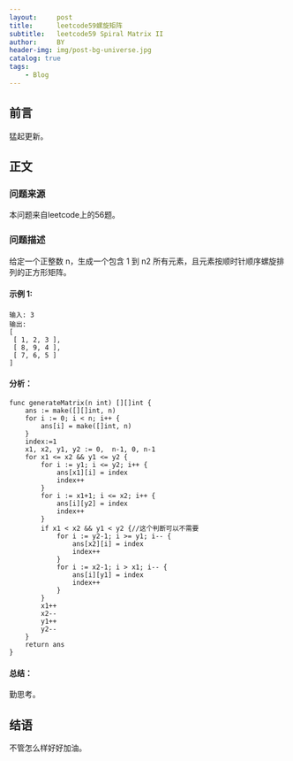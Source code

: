 ```yaml
---
layout:     post
title:      leetcode59螺旋矩阵
subtitle:   leetcode59 Spiral Matrix II
author:     BY
header-img: img/post-bg-universe.jpg
catalog: true
tags:
    - Blog
---
```



## 前言

猛起更新。

## 正文

### 问题来源

本问题来自leetcode上的56题。  

### 问题描述

给定一个正整数 n，生成一个包含 1 到 n2 所有元素，且元素按顺时针顺序螺旋排列的正方形矩阵。  

#### 示例 1:
```
输入: 3
输出:
[
 [ 1, 2, 3 ],
 [ 8, 9, 4 ],
 [ 7, 6, 5 ]
]
```

#### 分析：
```
func generateMatrix(n int) [][]int {
    ans := make([][]int, n)
    for i := 0; i < n; i++ {
        ans[i] = make([]int, n)
    }
    index:=1
    x1, x2, y1, y2 := 0,  n-1, 0, n-1
    for x1 <= x2 && y1 <= y2 {
        for i := y1; i <= y2; i++ {
            ans[x1][i] = index
            index++
        }
        for i := x1+1; i <= x2; i++ {
            ans[i][y2] = index
            index++
        }
        if x1 < x2 && y1 < y2 {//这个判断可以不需要
            for i := y2-1; i >= y1; i-- {
                ans[x2][i] = index
                index++
            }
            for i := x2-1; i > x1; i-- {
                ans[i][y1] = index
                index++
            }
        }
        x1++
        x2--
        y1++
        y2--
    }
    return ans
}
```

#### 总结：
勤思考。  

## 结语
不管怎么样好好加油。

